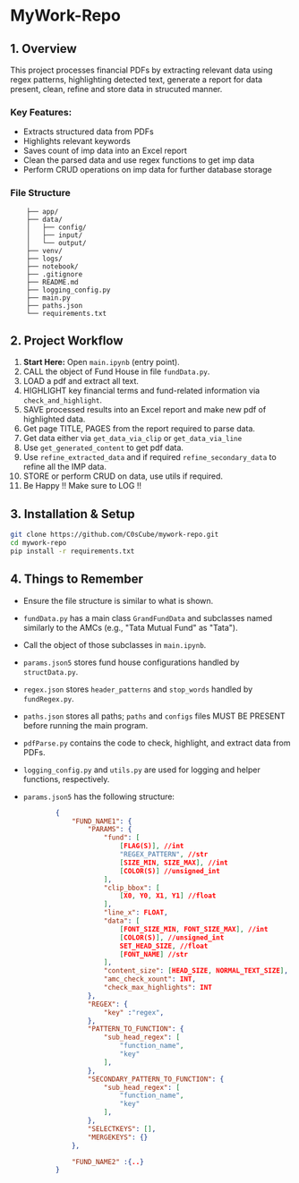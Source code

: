 # **MyWork-Repo**  

## **1. Overview**  

This project processes financial PDFs by extracting relevant data using regex patterns, highlighting detected text, generate a report for data present, clean, refine and store data in strucuted manner.

### **Key Features:**  

- Extracts structured data from PDFs  
- Highlights relevant keywords  
- Saves count of imp data into an Excel report
- Clean the parsed data and use regex functions to get imp data
- Perform CRUD operations on imp data for further database storage

### File Structure

```.
    ├── app/
    ├── data/
    │   ├── config/
    │   ├── input/
    │   └── output/
    ├── venv/
    ├── logs/
    ├── notebook/
    ├── .gitignore
    ├── README.md
    ├── logging_config.py
    ├── main.py
    ├── paths.json
    └── requirements.txt
```

## **2. Project Workflow**  

1. **Start Here:** Open `main.ipynb` (entry point).
2. CALL the object of Fund House in file `fundData.py`.
3. LOAD a pdf and extract all text.  
4. HIGHLIGHT key financial terms and fund-related information via `check_and_highlight`.  
5. SAVE processed results into an Excel report and make new pdf of highlighted data.
6. Get page TITLE, PAGES from the report required to parse data.
7. Get data either via `get_data_via_clip` or `get_data_via_line`
8. Use `get_generated_content` to get pdf data.
9. Use `refine_extracted_data` and if required `refine_secondary_data` to refine all the IMP data.
10. STORE or perform CRUD on data, use utils if required.
11. Be Happy !! Make sure to LOG !!

## **3. Installation & Setup**  

```bash
git clone https://github.com/C0sCube/mywork-repo.git  
cd mywork-repo  
pip install -r requirements.txt  
```

## **4. Things to Remember**

- Ensure the file structure is similar to what is shown.
- `fundData.py` has a main class `GrandFundData` and subclasses named similarly to the AMCs (e.g., "Tata Mutual Fund" as "Tata").
- Call the object of those subclasses in `main.ipynb`.
- `params.json5` stores fund house configurations handled by `structData.py`.
- `regex.json` stores `header_patterns` and `stop_words` handled by `fundRegex.py`.
- `paths.json` stores all paths; `paths` and `configs` files MUST BE PRESENT before running the main program.
- `pdfParse.py` contains the code to check, highlight, and extract data from PDFs.
- `logging_config.py` and `utils.py` are used for logging and helper functions, respectively.
- `params.json5` has the following structure:

    ```json
            {
                "FUND_NAME1": {
                    "PARAMS": {
                        "fund": [
                            [FLAG(S)], //int
                            "REGEX_PATTERN", //str
                            [SIZE_MIN, SIZE_MAX], //int
                            [COLOR(S)] //unsigned_int
                        ],
                        "clip_bbox": [
                            [X0, Y0, X1, Y1] //float
                        ],
                        "line_x": FLOAT,
                        "data": [
                            [FONT_SIZE_MIN, FONT_SIZE_MAX], //int
                            [COLOR(S)], //unsigned_int
                            SET_HEAD_SIZE, //float
                            [FONT_NAME] //str
                        ],
                        "content_size": [HEAD_SIZE, NORMAL_TEXT_SIZE], //float
                        "amc_check_xount": INT,
                        "check_max_highlights": INT
                    },
                    "REGEX": {
                        "key" :"regex", 
                    },
                    "PATTERN_TO_FUNCTION": {
                        "sub_head_regex": [
                            "function_name",
                            "key"
                        ],
                    },
                    "SECONDARY_PATTERN_TO_FUNCTION": {
                        "sub_head_regex": [
                            "function_name",
                            "key"
                        ],
                    },
                    "SELECTKEYS": [],
                    "MERGEKEYS": {}
                },

                "FUND_NAME2" :{..}
            }
    ```
